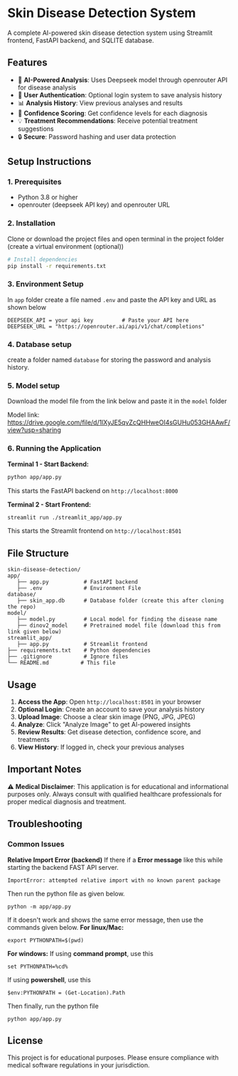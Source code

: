 # Skin Disease Detection System

A complete AI-powered skin disease detection system using Streamlit frontend, FastAPI backend, and SQLITE database.

## Features

- 🔬 **AI-Powered Analysis**: Uses Deepseek model through openrouter API for disease analysis
- 👤 **User Authentication**: Optional login system to save analysis history
- 📊 **Analysis History**: View previous analyses and results
- 🎯 **Confidence Scoring**: Get confidence levels for each diagnosis
- 💡 **Treatment Recommendations**: Receive potential treatment suggestions
- 🔒 **Secure**: Password hashing and user data protection

## Setup Instructions

### 1. Prerequisites

- Python 3.8 or higher
- openrouter (deepseek API key) and openrouter URL

### 2. Installation

Clone or download the project files and open terminal in the project folder (create a virtual environment (optional))

```bash
# Install dependencies
pip install -r requirements.txt
```

### 3. Environment Setup

In `app` folder create a file named `.env` and paste the API key and URL as shown below

```
DEEPSEEK_API = your api key         # Paste your API here
DEEPSEEK_URL = "https://openrouter.ai/api/v1/chat/completions"
```
### 4. Database setup

create a folder named `database` for storing the password and analysis history.

### 5. Model setup

Download the model file from the link below and paste it in the `model` folder

Model link: https://drive.google.com/file/d/1lXyJE5qvZcQHHweOI4sGUHu053GHAAwF/view?usp=sharing

### 6. Running the Application

**Terminal 1 - Start Backend:**
```bash
python app/app.py
```
This starts the FastAPI backend on `http://localhost:8000`

**Terminal 2 - Start Frontend:**
```bash
streamlit run ./streamlit_app/app.py
```
This starts the Streamlit frontend on `http://localhost:8501`

## File Structure

```
skin-disease-detection/
app/
   ├── app.py           # FastAPI backend
   ├── .env             # Environment File
database/
   ├── skin_app.db      # Database folder (create this after cloning the repo)
model/
   ├── model.py         # Local model for finding the disease name
   ├── dinov2_model     # Pretrained model file (download this from link given below)
streamlit_app/
   ├── app.py           # Streamlit frontend
├── requirements.txt    # Python dependencies
├── .gitignore          # Ignore files
└── README.md          # This file
```

## Usage

1. **Access the App**: Open `http://localhost:8501` in your browser
2. **Optional Login**: Create an account to save your analysis history
3. **Upload Image**: Choose a clear skin image (PNG, JPG, JPEG)
4. **Analyze**: Click "Analyze Image" to get AI-powered insights
5. **Review Results**: Get disease detection, confidence score, and treatments
6. **View History**: If logged in, check your previous analyses

## Important Notes

⚠️ **Medical Disclaimer**: This application is for educational and informational purposes only. Always consult with qualified healthcare professionals for proper medical diagnosis and treatment.

## Troubleshooting

### Common Issues
**Relative Import Error (backend)**
If there if a **Error message** like this while starting the backend FAST API server.
```
ImportError: attempted relative import with no known parent package
```
Then run the python file as given below.
```
python -m app/app.py
```
If it doesn't work and shows the same error message, then use the commands given below.
**For linux/Mac:**
```
export PYTHONPATH=$(pwd)
```
**For windows:**
If using **command prompt**, use this
```
set PYTHONPATH=%cd%
```
If using **powershell**, use this
```
$env:PYTHONPATH = (Get-Location).Path
```
Then finally, run the python file 
```
python app/app.py
```

## License

This project is for educational purposes. Please ensure compliance with medical software regulations in your jurisdiction.
